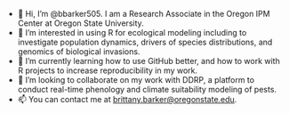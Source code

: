 - 👋 Hi, I’m @bbarker505. I am a Research Associate in the Oregon IPM Center at Oregon State University.
- 👀 I’m interested in using R for ecological modeling including to investigate population dynamics, drivers of species distributions, and genomics of biological invasions.
- 🌱 I’m currently learning how to use GitHub better, and how to work with R projects to increase reproducibility in my work.
- 💞️ I’m looking to collaborate on my work with DDRP, a platform to conduct real-time phenology and climate suitability modeling of pests.
- 📫 You can contact me at brittany.barker@oregonstate.edu.


